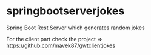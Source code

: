 # springbootserverjokes

Spring Boot Rest Server which generates random jokes

For the client part check the project => https://github.com/mavek87/gwtclientjokes
